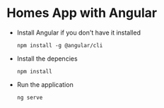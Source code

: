 # Homes App with Angular
- Install Angular if you don't have it installed

  `npm install -g @angular/cli`

- Install the depencies

  `npm install` 

- Run the application 

  `ng serve`